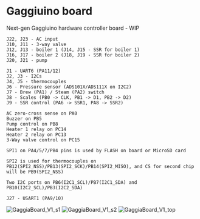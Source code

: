 # Gaggiuino board

Next-gen Gaggiuino hardware controller board - WIP
```
J22, J23 - AC input
J10, J11 - 3-way valve
J12, J13 - boiler 1 (J14, J15 - SSR for boiler 1)
J16, J17 - boiler 2 (J18, J19 - SSR for boiler 2)
J20, J21 - pump

J1 - UART6 (PA11/12)
J2, J3 - I2Cs
J4, J5 - thermocouples
J6 - Pressure sensor (ADS101X/ADS111X on I2C2)
J7 - Brew (PA1) / Steam (PA2) switch
J8 - Scales (PB0 -> CLK, PB1 -> D1, PB2 -> D2)
J9 - SSR control (PA6 -> SSR1, PA8 -> SSR2)

AC zero-cross sense on PA0
Buzzer on PB5
Pump control on PB8
Heater 1 relay on PC14
Heater 2 relay on PC13
3-Way valve control on PC15

SPI1 on PA4/5/7/PB4 pins is used by FLASH on board or MicroSD card

SPI2 is used for thermocouples on PB12(SPI2_NSS)/PB13(SPI2_SCK)/PB14(SPI2_MISO), and CS for second chip will be PB9(SPI2_NSS)

Two I2C ports on PB6(I2C1_SCL)/PB7(I2C1_SDA) and PB10(I2C2_SCL)/PB3(I2C2_SDA)

J27 - USART1 (PA9/10)
```
![GaggiaBoard_V1_s1](https://github.com/banoz/CoffeeHat/blob/main/Hardware/GaggiaBoard_V1/EAGLE/Exports/GaggiaBoard_V1_s1.png)
![GaggiaBoard_V1_s2](https://github.com/banoz/CoffeeHat/blob/main/Hardware/GaggiaBoard_V1/EAGLE/Exports/GaggiaBoard_V1_s2.png)
![GaggiaBoard_V1_top](https://github.com/banoz/CoffeeHat/blob/main/Hardware/GaggiaBoard_V1/EAGLE/Exports/GaggiaBoard_V1_top.png)
